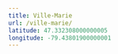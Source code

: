 ```yaml
---
title: Ville-Marie
url: /ville-marie/
latitude: 47.332308000000005
longitude: -79.43801900000001
---
```

